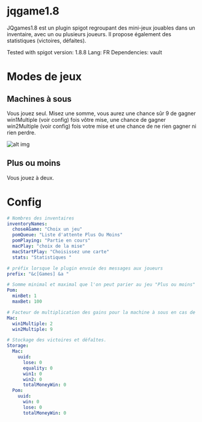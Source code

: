 # jqgame1.8

JQgames1.8 est un plugin spigot regroupant des mini-jeux jouables dans un inventaire, avec un ou plusieurs joueurs. Il propose également des statistiques (victoires, défaites).


Tested with spigot version: 1.8.8
Lang: FR
Dependencies: vault

# Modes de jeux

## Machines à sous

Vous jouez seul.
Misez une somme, vous aurez une chance sûr 9 de gagner win1Multiple (voir config) fois vôtre mise, une chance de gagner win2Multiple (voir config) fois votre mise et une chance de ne rien gagner ni rien perdre. 

![alt img](https://snipboard.io/q2JCuA.jpg)

## Plus ou moins

Vous jouez à deux.

# Config
```yaml
# Nombres des inventaires
inventoryNames:
  choseAGame: "Choix un jeu"
  pomQueue: "Liste d'attente Plus Ou Moins"
  pomPlaying: "Partie en cours"
  macPlay: "choix de la mise"
  macStartPlay: "Choisissez une carte"
  stats: "Statistiques "

# préfix lorsque le plugin envoie des messages aux joueurs
prefix: "&c[Games] &a "

# Somme minimal et maximal que l'on peut parier au jeu "Plus ou moins"
Pom:
  minBet: 1
  maxBet: 100

# Facteur de multiplication des gains pour la machine à sous en cas de victoire.
Mac:
  win1Multiple: 2
  win2Multiple: 9

# Stockage des victoires et défaîtes.
Storage:
  Mac:
    uuid:
      lose: 0
      equality: 0
      win1: 0
      win2: 0
      totalMoneyWin: 0
  Pom:
    uuid:
      win: 0
      lose: 0
      totalMoneyWin: 0
```
